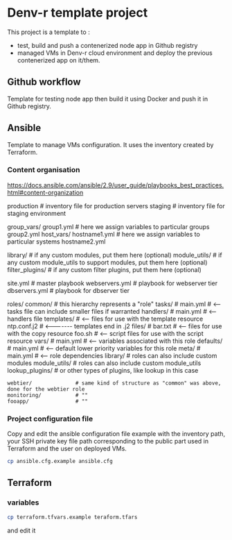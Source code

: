 # Denv-r template project

This project is a template to :

- test, build and push a contenerized node app in Github registry
- managed VMs in Denv-r cloud environment and deploy the previous contenerized app on it/them.

## Github workflow

Template for testing node app then build it using Docker and push it in Github registry.

## Ansible

Template to manage VMs configuration. It uses the inventory created by Terraform.

### Content organisation

https://docs.ansible.com/ansible/2.9/user_guide/playbooks_best_practices.html#content-organization

production                # inventory file for production servers
staging                   # inventory file for staging environment

group_vars/
   group1.yml             # here we assign variables to particular groups
   group2.yml
host_vars/
   hostname1.yml          # here we assign variables to particular systems
   hostname2.yml

library/                  # if any custom modules, put them here (optional)
module_utils/             # if any custom module_utils to support modules, put them here (optional)
filter_plugins/           # if any custom filter plugins, put them here (optional)

site.yml                  # master playbook
webservers.yml            # playbook for webserver tier
dbservers.yml             # playbook for dbserver tier

roles/
    common/               # this hierarchy represents a "role"
        tasks/            #
            main.yml      #  <-- tasks file can include smaller files if warranted
        handlers/         #
            main.yml      #  <-- handlers file
        templates/        #  <-- files for use with the template resource
            ntp.conf.j2   #  <------- templates end in .j2
        files/            #
            bar.txt       #  <-- files for use with the copy resource
            foo.sh        #  <-- script files for use with the script resource
        vars/             #
            main.yml      #  <-- variables associated with this role
        defaults/         #
            main.yml      #  <-- default lower priority variables for this role
        meta/             #
            main.yml      #  <-- role dependencies
        library/          # roles can also include custom modules
        module_utils/     # roles can also include custom module_utils
        lookup_plugins/   # or other types of plugins, like lookup in this case

    webtier/              # same kind of structure as "common" was above, done for the webtier role
    monitoring/           # ""
    fooapp/               # ""

### Project configuration file

Copy and edit the ansible configuration file example with the inventory path, your SSH private key file path corresponding to the public part used in Terraform and the user on deployed VMs.

```bash
cp ansible.cfg.example ansible.cfg
```

## Terraform

### variables

```bash
cp terraform.tfvars.example teraform.tfars
```
and edit it

